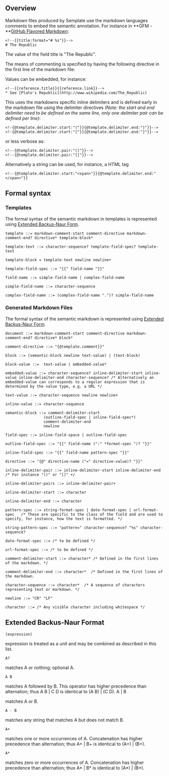 ## Overview

Markdown files produced by Semplate use the markdown languages comments to embed the semantic annotation. For instance in **GFM - **[GitHub Flavored Markdown](https://github.github.com/gfm/):

    <!--{{title:format="# %s"}}-->
    # The Republic

The value of the field title is "The Republic".

The means of commenting is specified by having the following directive in the first line of the markdown file:

<!--{{template.comment}}-->

Values can be embedded, for instance:

    <!--{{reference.title}}{{reference.link}}-->
    * See [Plato's Republic](http://www.wikipedia.com/The_Republic)

This uses the markdowns specific inline delimiters and is defined early in the markdown file
using the delimiter directives  *(Note: the start and end delimiter need to be defined on the same line, only one delimiter pair can be defined per line)*:

    <!-{@template.delimiter.start:"("}}{@template.delimiter.end:")"}}-->
    <!-{@template.delimiter.start:"["}}{@template.delimiter.end:"]"}}-->

or less verbose as:

    <!--{@template.delimiter.pair:"()"}}-->
    <!--{@template.delimiter.pair:"[]"}}-->

Alternatively a string can be used, for instance, a HTML tag

    <!--{@template.delimiter.start:"<span>"}}{@template.delimiter.end:"</span>"}}


## Formal syntax

### Templates

 The formal syntax of the semantic markdown in templates is represented using [Extended Backus-Naur Form](https://www.w3.org/TR/REC-xml/#sec-notation).

    template ::= markdown-comment-start comment-directive markdown-comment-end? directive* template-block*

    template-text ::= character-sequence? template-field-spec? template-text

    template-block = template-text newline newline+

    template-field-spec ::= "{{" field-name "}}"

    field-name ::= simple-field-name | complex-field-name

    simple-field-name ::= character-sequence

    complex-field-name ::= (complex-field-name ".")? simple-field-name  

### Generated Markdown Files

The formal syntax of the semantic markdown is represented using [Extended Backus-Naur Form](https://www.w3.org/TR/REC-xml/#sec-notation).

    document ::= markdown-comment-start comment-directive markdown-comment-end? directive* block*

    comment-directive ::= "{@template.comment}}"

    block ::= (semantic-block newline text-value) | (text-block)

    block-value ::=  text-value | embedded-value*

    embedded-value ::= character-sequence? inline-delimiter-start inline-value inline-delimiter-end character-sequence? /* Alternatively an embedded-value can corresponds to a regular expression that is determined by the value type, e.g. a URL */

    text-value ::= character-sequence newline newline+

    inline-value ::= character-sequence

    semantic-block ::= comment-delimiter-start
                     (outline-field-spec | inline-field-spec*)
                     comment-delimiter-end
                     newline

    field-spec ::= inline-field-space | outline-field-spec

    outline-field-spec ::= "{{" field-name (":" *format-spec ")? "}}"

    inline-field-spec ::= "{{" field-name pattern-spec "}}"

    directive ::= "{@" directive-name ("=" directive-value)? "}}"

    inline-delimiter-pair ::= inline-delimiter-start inline-delimiter-end /* For instance "()" or "[]" +/

    inline-delimiter-pairs ::= inline-delimiter-pair+

    inline-delimiter-start ::= character

    inline-delimiter-end ::= character

    pattern-spec ::= string-format-spec | date-format-spec | url-format-spec   /* These are specific to the class of the field and are used to specify, for instance, how the text is formatted. */

    string-pattern-spec ::= "pattern=" character-sequence? "%s" character-sequence?

    date-format-spec ::= /* to be defined */

    url-format-spec ::= /* to be defined */

    comment-delimiter-start ::= character* /* Defined in the first lines of the markdown. */

    comment-delimiter-end ::= character*  /* Defined in the first lines of the markdown.

    character-sequence ::= character*  /* A sequence of characters representing text or markdown. */

    newline ::= "CR" "LF"

    character ::= /* Any visible character including whitespace */


## Extended Backus-Naur Format

    (expression)

expression is treated as a unit and may be combined as described in this list.

    A?
matches A or nothing; optional A.

    A B
matches A followed by B. This operator has higher precedence than alternation; thus A B | C D is identical to (A B) | (C D).
    A | B

matches A or B.

    A - B

matches any string that matches A but does not match B.

    A+

matches one or more occurrences of A. Concatenation has higher precedence than alternation; thus A+ | B+ is identical to (A+) | (B+).

    A*

matches zero or more occurrences of A. Concatenation has higher precedence than alternation; thus A* | B* is identical to (A*) | (B*).
